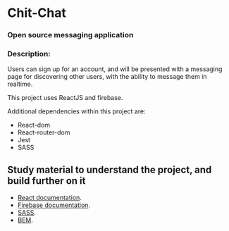 # Chit-Chat
### Open source messaging application

### Description:
Users can sign up for an account, and will be presented with a messaging page for discovering other users, with the ability to message them in realtime.

This project uses ReactJS and firebase.

Additional dependencies within this project are:
- React-dom
- React-router-dom
- Jest
- SASS

## Study material to understand the project, and build further on it

- [React documentation](https://reactjs.org/).
- [Firebase documentation](https://firebase.google.com/docs/build).
- [SASS](https://sass-lang.com/documentation).
- [BEM](http://getbem.com/introduction/).
